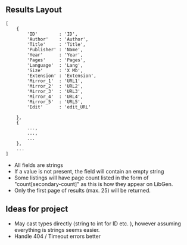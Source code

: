 ## Results Layout

    [
    	{
    		'ID'		: 'ID',
    		'Author'	: 'Author',
    		'Title'		: 'Title',
    		'Publisher'	: 'Name',
    		'Year'		: 'Year',
    		'Pages'		: 'Pages',
    		'Language'	: 'Lang',
    		'Size'		: 'X Mb',
    		'Extension'	: 'Extension',
    		'Mirror_1'	: 'URL1',
    		'Mirror_2'	: 'URL2',
    		'Mirror_3'	: 'URL3',
    		'Mirror_4'	: 'URL4',
    		'Mirror_5'	: 'URL5',
    		'Edit'		: 'edit_URL'

    	},
    	{
    		...,
    		...,
    		...
    	},
    	...
    ]

- All fields are strings
- If a value is not present, the field will contain an empty string
- Some listings will have page count listed in the form of "count[secondary-count]" as this is how they appear on LibGen.
- Only the first page of results (max. 25) will be returned.

## Ideas for project

- May cast types directly (string to int for ID etc. ), however assuming everything is strings seems easier.
- Handle 404 / Timeout errors better
